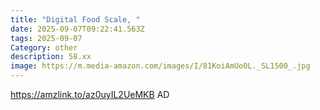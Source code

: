 ```yaml
---
title: "Digital Food Scale, "
date: 2025-09-07T09:22:41.563Z
tags: 2025-09-07
Category: other
description: 58.xx
image: https://m.media-amazon.com/images/I/81KoiAmUo0L._SL1500_.jpg
---
```

https://amzlink.to/az0uyIL2UeMKB
AD